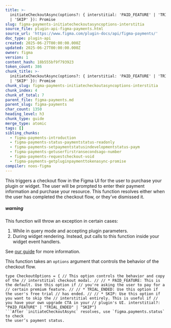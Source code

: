 ```yaml
---
title: >-
  initiateCheckoutAsync(options?: { interstitial: 'PAID_FEATURE' | 'TRIAL_ENDED'
  | 'SKIP' }): Promise
slug: figma-payments-initiatecheckoutasyncoptions-interstitia
source_file: plugin-api-figma-payments.html
source_url: 'https://www.figma.com/plugin-docs/api/figma-payments/'
doc_type: plugin-api
created: 2025-06-27T00:00:00.000Z
updated: 2025-06-27T00:00:00.000Z
owner: figma
version: 1
content_hash: 18b555bf9f793923
token_count: 386
chunk_title: >-
  initiateCheckoutAsync(options?: { interstitial: 'PAID_FEATURE' | 'TRIAL_ENDED'
  | 'SKIP' }): Promise
chunk_slug: figma-payments-initiatecheckoutasyncoptions-interstitia
chunk_index: 4
chunk_of_total: 7
parent_file: figma-payments.md
parent_slug: figma-payments
char_count: 1350
heading_level: h3
chunk_type: guide
merge_type: atomic
tags: []
sibling_chunks:
  - figma-payments-introduction
  - figma-payments-status-paymentstatus-readonly
  - figma-payments-setpaymentstatusindevelopmentstatus-paym
  - figma-payments-getuserfirstransecondsago-number
  - figma-payments-requestcheckout-void
  - figma-payments-getpluginpaymenttokenasync-promise
compiler: noos-figma
---
```


This triggers a checkout flow in the Figma UI for the user to purchase your
plugin or widget. The user will be prompted to enter their payment
information and purchase your resource. This function resolves either when
the user has completed the checkout flow, or they’ve dismissed it.

##### warning

This function will throw an exception in certain cases:

1. While in query mode and accepting plugin parameters.
2. During widget rendering. Instead, put calls to this function inside your widget event handlers.

See [our guide](/plugin-docs/requiring-payment/#when-to-call-initiatecheckoutasync)
 for more information.

This function takes an `options` argument that controls the behavior of the
checkout flow.

```
type CheckoutOptions = { // This option controls the behavior and copy of the // interstitial checkout modal. // // * PAID_FEATURE: This is the default. Use this option if // you're asking the user to pay for a // certain premium feature. // // * TRIAL_ENDED: Use this option if the user's free trial // has ended. // // * SKIP: Use this option if you want to skip the // interstitial entirely. This is useful if // you have your own upgrade CTA in your // plugin's UI. interstitial?: "PAID_FEATURE" | "TRIAL_ENDED" | "SKIP"}
```After `initiateCheckoutAsync` resolves, use `figma.payments.status` to check
the user’s payment status.
